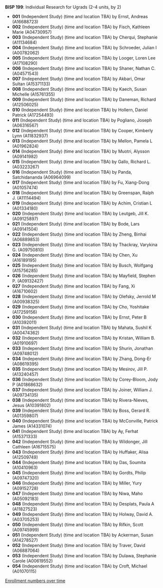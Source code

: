 **BISP 199**: Individual Research for Ugrads (2–4 units, by 2)

- **001** (Independent Study) (time and location TBA) by Ernst, Andreas (A16688723)
- **002** (Independent Study) (time and location TBA) by Fisch, Kathleen Marie (A04730957)
- **003** (Independent Study) (time and location TBA) by Cherqui, Stephanie (A11134684)
- **004** (Independent Study) (time and location TBA) by Schroeder, Julian I (A00782062)
- **005** (Independent Study) (time and location TBA) by Looger, Loren Lee (A17108290)
- **006** (Independent Study) (time and location TBA) by Shaner, Nathan C. (A04571543)
- **007** (Independent Study) (time and location TBA) by Akbari, Omar Sultan (A15371133)
- **008** (Independent Study) (time and location TBA) by Kaech, Susan Michelle (A15761355)
- **009** (Independent Study) (time and location TBA) by Daneman, Richard (A12506025)
- **010** (Independent Study) (time and location TBA) by Hollern, Daniel Patrick (A17254493)
- **011** (Independent Study) (time and location TBA) by Pogliano, Joseph (A06316567)
- **012** (Independent Study) (time and location TBA) by Cooper, Kimberly Lynn (A11832937)
- **013** (Independent Study) (time and location TBA) by Mellon, Pamela L (A01962824)
- **014** (Independent Study) (time and location TBA) by Muotri, Alysson (A09141982)
- **015** (Independent Study) (time and location TBA) by Gallo, Richard L. (A03223267)
- **016** (Independent Study) (time and location TBA) by Panda, Satchidananda (A06964099)
- **017** (Independent Study) (time and location TBA) by Fu, Xiang-Dong (A01057474)
- **018** (Independent Study) (time and location TBA) by Greenspan, Ralph J. (A11114494)
- **019** (Independent Study) (time and location TBA) by Achim, Cristian L (A01334180)
- **020** (Independent Study) (time and location TBA) by Leutgeb, Jill K. (A09125897)
- **021** (Independent Study) (time and location TBA) by Bode, Lars (A09141504)
- **022** (Independent Study) (time and location TBA) by Zheng, Binhai (A06889853)
- **023** (Independent Study) (time and location TBA) by Thackray, Varykina G. (A09750810)
- **024** (Independent Study) (time and location TBA) by Chen, Xu (A16189195)
- **025** (Independent Study) (time and location TBA) by Busch, Wolfgang (A15756285)
- **026** (Independent Study) (time and location TBA) by Mayfield, Stephen P. (A09132427)
- **027** (Independent Study) (time and location TBA) by Fang, Xi (A16710602)
- **028** (Independent Study) (time and location TBA) by Olefsky, Jerrold M (A00938325)
- **029** (Independent Study) (time and location TBA) by Cho, Yoshitake (A17259156)
- **030** (Independent Study) (time and location TBA) by Ernst, Peter B (A10392011)
- **031** (Independent Study) (time and location TBA) by Mahata, Sushil K (A00474362)
- **032** (Independent Study) (time and location TBA) by Kristan, William B. (A01910697)
- **033** (Independent Study) (time and location TBA) by Shurin, Jonathan (A09748012)
- **034** (Independent Study) (time and location TBA) by Zhang, Dong-Er (A08619395)
- **035** (Independent Study) (time and location TBA) by Mesirov, Jill P. (A13240457)
- **036** (Independent Study) (time and location TBA) by Corey-Bloom, Jody P (A01868632)
- **037** (Independent Study) (time and location TBA) by Joiner, William J. (A09734135)
- **038** (Independent Study) (time and location TBA) by Rivera-Nieves, Jesus (A10391802)
- **039** (Independent Study) (time and location TBA) by Boss, Gerard R. (A01359807)
- **040** (Independent Study) (time and location TBA) by McConville, Patrick James (A14331074)
- **041** (Independent Study) (time and location TBA) by Ay, Ferhat (A15371333)
- **042** (Independent Study) (time and location TBA) by Wildonger, Jill Cathleen (A16715575)
- **043** (Independent Study) (time and location TBA) by Huffaker, Alisa (A12509749)
- **044** (Independent Study) (time and location TBA) by Das, Soumita (A10410963)
- **045** (Independent Study) (time and location TBA) by Gordts, Philip (A09747320)
- **046** (Independent Study) (time and location TBA) by Miller, Yury (A09152728)
- **047** (Independent Study) (time and location TBA) by Niwa, Maho (A05092183)
- **048** (Independent Study) (time and location TBA) by Desplats, Paula A (A11827523)
- **049** (Independent Study) (time and location TBA) by Holway, David A. (A03705253)
- **050** (Independent Study) (time and location TBA) by Rifkin, Scott (A09745999)
- **051** (Independent Study) (time and location TBA) by Ackerman, Susan (A14278527)
- **052** (Independent Study) (time and location TBA) by Traver, David (A06887064)
- **053** (Independent Study) (time and location TBA) by Dulawa, Stephanie Carole (A00619552)
- **054** (Independent Study) (time and location TBA) by Croft, Michael (A01070115)

[Enrollment numbers over time](./BISP199.tsv)
